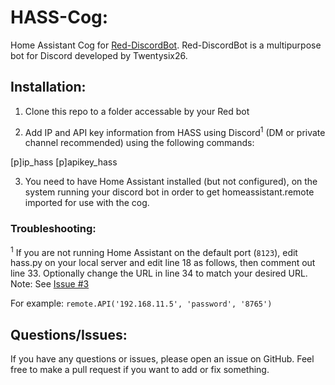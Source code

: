 # HASS-Cog:
Home Assistant Cog for [Red-DiscordBot](https://github.com/Cog-Creators/Red-DiscordBot). Red-DiscordBot is a multipurpose bot for Discord developed by Twentysix26.

## Installation:
1) Clone this repo to a folder accessable by your Red bot

2) Add IP and API key information from HASS using Discord<sup>1</sup> (DM or private channel recommended) using the following commands:

[p]ip_hass
[p]apikey_hass

3) You need to have Home Assistant installed (but not configured), on the system running your discord bot in order to get homeassistant.remote imported for use with the cog.

### Troubleshooting:
<sup>1</sup> If you are not running Home Assistant on the default port (`8123`), edit hass.py on your local server and edit line 18 as follows, then comment out line 33. Optionally change the URL in line 34 to match your desired URL. Note: See [Issue #3](/../../issues/3)

For example: `remote.API('192.168.11.5', 'password', '8765')` 

## Questions/Issues:
If you have any questions or issues, please open an issue on GitHub. Feel free to make a pull request if you want to add or fix something.

